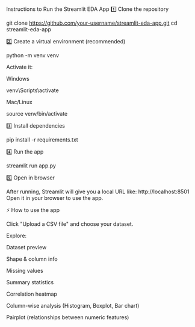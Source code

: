 Instructions to Run the Streamlit EDA App
1️⃣ Clone the repository

git clone https://github.com/your-username/streamlit-eda-app.git
cd streamlit-eda-app

2️⃣ Create a virtual environment (recommended)

python -m venv venv

Activate it:

Windows

venv\Scripts\activate

Mac/Linux

source venv/bin/activate

3️⃣ Install dependencies

pip install -r requirements.txt

4️⃣ Run the app

streamlit run app.py

5️⃣ Open in browser

After running, Streamlit will give you a local URL like:
http://localhost:8501
Open it in your browser to use the app.

⚡ How to use the app

Click "Upload a CSV file" and choose your dataset.

Explore:

Dataset preview

Shape & column info

Missing values

Summary statistics

Correlation heatmap

Column-wise analysis (Histogram, Boxplot, Bar chart)

Pairplot (relationships between numeric features)
